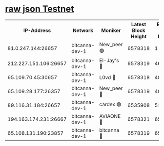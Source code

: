[raw json Testnet](https://rpc-check.bcat.stavr.tech/bcat/rpc-bcat-result.json)
=


<table><tr><th>IP-Address</th><th>Network</th><th>Moniker</th><th>Latest Block Height</th><th>Earliest Block Height</th><th>Catching Up</th><th>Tx Index</th><th>Voting Power</th><th>Scan Time</th></tr><tr><td>81.0.247.144:26657</td><td>bitcanna-dev-1</td><td>New_peer 🟢</td><td>6578318</td><td>1</td><td>False</td><td>on</td><td>0</td><td>2024-02-23T22:26:20.333482980UTC</td></tr><tr><td>212.227.151.106:26657</td><td>bitcanna-dev-1</td><td>El-Jay's 🔴</td><td>6578319</td><td>4670391</td><td>False</td><td>on</td><td>2218164</td><td>2024-02-23T22:26:27.194673395UTC</td></tr><tr><td>65.109.70.45:30657</td><td>bitcanna-dev-1</td><td>L0vd 🔴</td><td>6578318</td><td>4828155</td><td>False</td><td>on</td><td>307920</td><td>2024-02-23T22:26:20.773787543UTC</td></tr><tr><td>65.109.28.177:26357</td><td>bitcanna-dev-1</td><td>New_peer 🔴</td><td>6578319</td><td>4952911</td><td>False</td><td>on</td><td>2237067</td><td>2024-02-23T22:26:27.960458392UTC</td></tr><tr><td>89.116.31.184:26657</td><td>bitcanna-dev-1</td><td>cardex 🟢</td><td>6535908</td><td>5185001</td><td>False</td><td>on</td><td>0</td><td>2024-02-23T22:26:27.586149150UTC</td></tr><tr><td>194.163.174.231:26667</td><td>bitcanna-dev-1</td><td>AVIAONE 🔴</td><td>6578321</td><td>6563621</td><td>False</td><td>on</td><td>1949865</td><td>2024-02-23T22:26:36.817107679UTC</td></tr><tr><td>65.108.131.190:23857</td><td>bitcanna-dev-1</td><td>bitcanna 🔴</td><td>6578319</td><td>6574319</td><td>False</td><td>off</td><td>378446</td><td>2024-02-23T22:26:28.328350264UTC</td></tr></table>